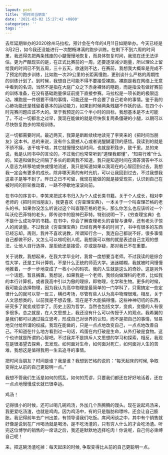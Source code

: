 ```yaml
---
layout: post
title: '把时间当朋友'
date: '2021-03-02 15:27:42 +0800'
categories: ''
tags: ''
---
```


去年延期举办的2020徐州马拉松，预计会在今年的4月11日如期举办。今天已经是3月2日，如今我还没能进行一次酣畅淋漓的跑步训练。在剩下不到六周的时间里，我还得先把两条残废的小腿慢慢地恢复，而具体恢复时间，我现在还无法评估。更为严酷现实的是，在正式比赛前的一周，还要逐渐减少跑量，所以理论上留给我的时间已不到五周，三十五天。欲速则不达，在赛前，我想我大概率是完成不了预定的跑步训练，比如跑一次29公里的长距离慢跑，更别谈什么严格的周期性的训练计划了。到时候，我想自己可能不得不要接受裸跑。裸跑是我在网络上无意中看到的名词，当然不是指在大庭广众之下赤身裸体的瞎跑，而是指没有做好赛前的训练准备，在没有基础跑量保证前提下直接参赛。马拉松是一项长跑的极限运动。裸跑是一件很要不得的事情，可能还是一件会要了自己老命的事情。鉴于我的心肺功能还是残留着基本的运动能力，如果到时候两条残腿不作妖的话，在四个小时完赛问题应该不大的。至于我预定的三个半小时的目标，我想基本是不太可能了。不过一切都言之过早，我现在能做的就是尽快恢复两条僵硬的小腿，以期可以尽快恢复跑步的常规训练。

这一切都需要时间。最近两天，我算是断断续续地读完了李笑来的《把时间当朋友》这本书。总的来说，没有什么震撼人心或者说醍醐灌顶的感悟。我读到的就是不骄不躁，该干啥干啥，其它就慢慢交给时间，也就是积跬步，致千里。总的来说，我是认同书中的言论的，不过我们也常常听到“道理我都懂”，“知易行难”什么的。知道和做到之间隔了多长的距离我不知道，我只是知道时间在滴答滴答中不以人意志为转移地或快或慢地流逝，我只是知道如果以我现在的心智回到过去，我想我一定会有更多的成长。除非哪天真的有时光机，可以让我回到过去，不过我想我这辈子是等不到了。昨日之日不可留，我现在能做的就是接受现实，认识到自己在被时间的巨轮推动着，一路不停歇地滚滚向前。

在书中的序言中，李笑来把这本书归入为个人成长类书籍。关于个人成长，相对李老师的《把时间当朋友》，我更喜欢《穷查理宝典》，一本关于一个叫查理芒格的老头的书。如果你没怎么听说过这个叫查理芒格的老头，那么你怎么也应该听过一个叫沃伦巴菲特的老头，即传说中的股神巴菲特。特别说明一下，《穷查理宝典》也不是什么成功学的书籍。在书中，你会了解查理老头的睿智与谦卑，还有老头子惊人的阅读量。不过我读《穷查理宝典》已经有两年多的时间了，书中有很多的东西已经忘却。再则，我并不喜欢说教，所谓知行合一，我连自己都说不好，很多事情自己都做不好，又怎么可以唠叨别人呢。我想我可以做的就是表述自己主观的想法，让他人自行选择，是拒绝还是接受，亦或是存疑，那对我已不在重要。

关于说教，我想起来，在我大学毕业时，我曾一度想要当老师。不过我读的是综合性大学，还是工科计算机，不是什么正统的师范大学。迷迷糊糊，我就被时间慢慢地推着，一步一步地变成了一枚小小的码农。我的人生就是这么的奇妙。这是另外一个话题，暂且搁置。我想说，如果我是一个老师，我倾向做理科的老师，比如我的本行计算机，或者我高中引以为傲的理综，即物理，化学和生物。更多的时候，我可能会选择物理，因为我认为高中物理是最简单的一门学科了，只需搞定一些定律什么的就可以举一反三，横扫考场，尽管有些人认为高中物理很难。相反，关于人文思想类的，以前我是不想去懂，现在是不大能搞得懂。这些神神叨叨的东西，研究多了就变成哲学了。历史上因为哲学，当然也包括文学，变疯，变傻的人有很多很多。总之就是，在人文思想上，我还没有什么可以传授于人的观点。我希翼的是我们都可以通过独立思考，形成自己对世界的认知，而不是把自己的事情，轻易地交付给所谓的权威。我现在能做的，只是一点点地改变自己，一点点地改善自己。不知道在什么地方看到过一句话，鸡蛋在内打破是生命，从外打破是食物。这个也许就是所谓的心智吧。不过我并不是排斥人文思想的学习和探索，相反，我现在是很渴望去探索，去发现。如何面对生命，如何面对死亡，如何面对人生的苦难，我想这是值得我用一生去追寻的事情。

把时间当朋友？时间是谁？我是谁？我想到芒格的说的：“每天起床的时候, 争取变得比从前的自己更聪明一点。”

我想不管我们生活是如何的慌乱，如何的荒谬，只要我们都还在好好地活着，还在一点点地慢慢成长就已很幸运。

鸡汤！

记得很小的时候，还可以喝几碗鸡汤，外加几个热腾腾的馒头。现在说起鸡汤来，我更爱吃汤渣，也就是鸡肉。因为鸡汤中，有的只是脂肪和嘌呤，还会让自己膨胀。我记得前年去广州出差，有领导请我们吃饭。席间闲谈之中，其中有个销售就好像是说到在广州喝汤就是喝汤，是不吃汤渣的，只有穷人什么的才会吃汤渣。听完这位博学的销售的一席话之后，我还是默默地选择吃肉！你说呢，自己何必束缚自己呢！

来，把这碗汤渣吃掉：每天起床的时候, 争取变得比从前的自己更聪明一点。
